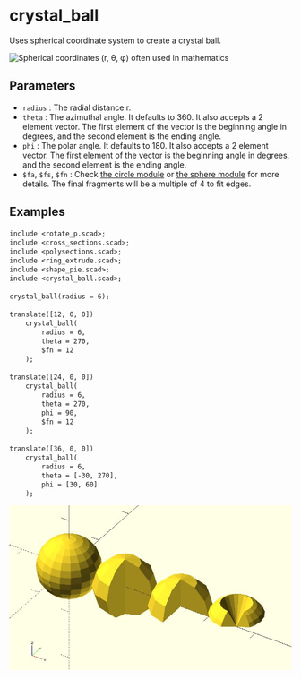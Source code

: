 # crystal_ball

Uses spherical coordinate system to create a crystal ball.  

![Spherical coordinates (r, θ, φ) often used in mathematics](https://upload.wikimedia.org/wikipedia/commons/d/dc/3D_Spherical_2.svg)

## Parameters

- `radius` : The radial distance r. 
- `theta` : The azimuthal angle. It defaults to 360. It also accepts a 2 element vector. The first element of the vector is the beginning angle in degrees, and the second element is the ending angle.
- `phi` : The polar angle. It defaults to 180. It also accepts a 2 element vector. The first element of the vector is the beginning angle in degrees, and the second element is the ending angle.
- `$fa`, `$fs`, `$fn` : Check [the circle module](https://en.wikibooks.org/wiki/OpenSCAD_User_Manual/Using_the_2D_Subsystem#circle) or [the sphere module](https://en.wikibooks.org/wiki/OpenSCAD_User_Manual/Primitive_Solids#sphere) for more details. The final fragments will be a multiple of 4 to fit edges.

## Examples

	include <rotate_p.scad>;
	include <cross_sections.scad>;
	include <polysections.scad>;
	include <ring_extrude.scad>;
	include <shape_pie.scad>;
	include <crystal_ball.scad>;
	
	crystal_ball(radius = 6);
	
	translate([12, 0, 0]) 
	    crystal_ball(
	        radius = 6, 
	        theta = 270,
	        $fn = 12
	    );
	
	translate([24, 0, 0]) 
	    crystal_ball(
	        radius = 6, 
	        theta = 270,
	        phi = 90,
	        $fn = 12
	    );    
	    
	translate([36, 0, 0]) 
	    crystal_ball(
	        radius = 6, 
	        theta = [-30, 270],
	        phi = [30, 60]
	    );        

![crystal_ball](images/lib-crystal_ball-1.JPG)
